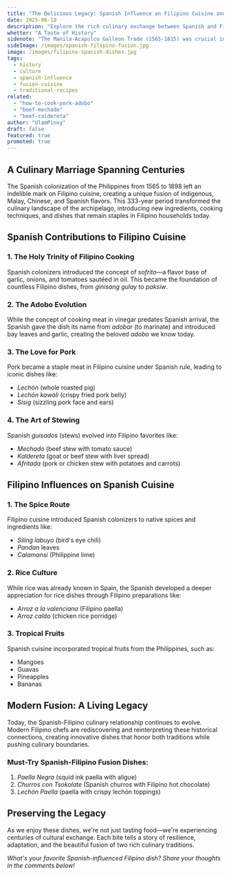 ```yaml
---
title: "The Delicious Legacy: Spanish Influence on Filipino Cuisine and Vice Versa"
date: 2025-06-10
description: "Explore the rich culinary exchange between Spanish and Filipino cuisines, from adobo to lechón, and discover how centuries of colonization created a unique fusion of flavors that continues to evolve today."
whetter: "A Taste of History"
sidenote: "The Manila-Acapulco Galleon Trade (1565-1815) was crucial in the exchange of ingredients between Asia, the Americas, and Europe, creating the foundation of what we now know as Filipino cuisine."
sideImage: /images/spanish-filipino-fusion.jpg
image: /images/filipino-spanish-dishes.jpg
tags: 
  - history
  - culture
  - spanish-influence
  - fusion-cuisine
  - traditional-recipes
related: 
  - "how-to-cook-pork-adobo"
  - "beef-mechado"
  - "beef-caldereta"
author: "UlamPinoy"
draft: false
featured: true
promoted: true
---
```


## A Culinary Marriage Spanning Centuries

The Spanish colonization of the Philippines from 1565 to 1898 left an indelible mark on Filipino cuisine, creating a unique fusion of indigenous, Malay, Chinese, and Spanish flavors. This 333-year period transformed the culinary landscape of the archipelago, introducing new ingredients, cooking techniques, and dishes that remain staples in Filipino households today.

## Spanish Contributions to Filipino Cuisine

### 1. The Holy Trinity of Filipino Cooking
Spanish colonizers introduced the concept of *sofrito*—a flavor base of garlic, onions, and tomatoes sautéed in oil. This became the foundation of countless Filipino dishes, from *ginisang gulay* to *paksiw*.

### 2. The Adobo Evolution
While the concept of cooking meat in vinegar predates Spanish arrival, the Spanish gave the dish its name from *adobar* (to marinate) and introduced bay leaves and garlic, creating the beloved *adobo* we know today.

### 3. The Love for Pork
Pork became a staple meat in Filipino cuisine under Spanish rule, leading to iconic dishes like:
- *Lechón* (whole roasted pig)
- *Lechón kawali* (crispy fried pork belly)
- *Sisig* (sizzling pork face and ears)

### 4. The Art of Stewing
Spanish *guisados* (stews) evolved into Filipino favorites like:
- *Mechado* (beef stew with tomato sauce)
- *Kaldereta* (goat or beef stew with liver spread)
- *Afritada* (pork or chicken stew with potatoes and carrots)

## Filipino Influences on Spanish Cuisine

### 1. The Spice Route
Filipino cuisine introduced Spanish colonizers to native spices and ingredients like:
- *Siling labuyo* (bird's eye chili)
- *Pandan* leaves
- *Calamansi* (Philippine lime)

### 2. Rice Culture
While rice was already known in Spain, the Spanish developed a deeper appreciation for rice dishes through Filipino preparations like:
- *Arroz a la valenciana* (Filipino paella)
- *Arroz caldo* (chicken rice porridge)

### 3. Tropical Fruits
Spanish cuisine incorporated tropical fruits from the Philippines, such as:
- Mangoes
- Guavas
- Pineapples
- Bananas

## Modern Fusion: A Living Legacy

Today, the Spanish-Filipino culinary relationship continues to evolve. Modern Filipino chefs are rediscovering and reinterpreting these historical connections, creating innovative dishes that honor both traditions while pushing culinary boundaries.

### Must-Try Spanish-Filipino Fusion Dishes:
1. *Paella Negra* (squid ink paella with aligue)
2. *Churros con Tsokolate* (Spanish churros with Filipino hot chocolate)
3. *Lechón Paella* (paella with crispy lechón toppings)

## Preserving the Legacy

As we enjoy these dishes, we're not just tasting food—we're experiencing centuries of cultural exchange. Each bite tells a story of resilience, adaptation, and the beautiful fusion of two rich culinary traditions.

*What's your favorite Spanish-influenced Filipino dish? Share your thoughts in the comments below!*

